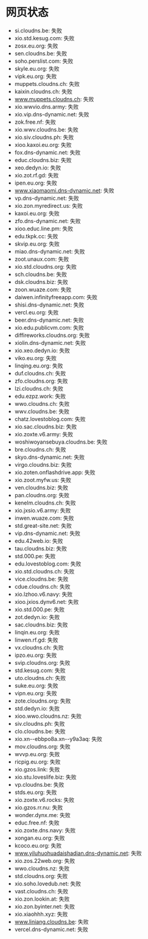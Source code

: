 # 网页状态
- si.cloudns.be: 失败
- xio.std.kesug.com: 失败
- zosx.eu.org: 失败
- sen.cloudns.be: 失败
- soho.perslist.com: 失败
- skyle.eu.org: 失败
- vipk.eu.org: 失败
- muppets.cloudns.ch: 失败
- kaixin.cloudns.ch: 失败
- www.muppets.cloudns.ch: 失败
- xio.wwvio.dns.army: 失败
- xio.vip.dns-dynamic.net: 失败
- zok.free.nf: 失败
- xio.wwv.cloudns.be: 失败
- xio.siv.cloudns.ph: 失败
- xioo.kaxoi.eu.org: 失败
- fox.dns-dynamic.net: 失败
- educ.cloudns.biz: 失败
- xeo.dedyn.io: 失败
- xio.zot.rf.gd: 失败
- ipen.eu.org: 失败
- www.xiaomaomi.dns-dynamic.net: 失败
- vp.dns-dynamic.net: 失败
- xio.zon.myredirect.us: 失败
- kaxoi.eu.org: 失败
- zfo.dns-dynamic.net: 失败
- xioo.educ.line.pm: 失败
- edu.tkpk.cc: 失败
- skvip.eu.org: 失败
- miao.dns-dynamic.net: 失败
- zoot.unaux.com: 失败
- xio.std.cloudns.org: 失败
- sch.cloudns.be: 失败
- dsk.cloudns.biz: 失败
- zoon.wuaze.com: 失败
- daiwen.infinityfreeapp.com: 失败
- shisi.dns-dynamic.net: 失败
- vercl.eu.org: 失败
- beer.dns-dynamic.net: 失败
- xio.edu.publicvm.com: 失败
- diffireworks.cloudns.org: 失败
- xiolin.dns-dynamic.net: 失败
- xio.xeo.dedyn.io: 失败
- viko.eu.org: 失败
- linqing.eu.org: 失败
- duf.cloudns.ch: 失败
- zfo.cloudns.org: 失败
- lzi.cloudns.ch: 失败
- edu.ezpz.work: 失败
- wwo.cloudns.ch: 失败
- wwv.cloudns.be: 失败
- chatz.lovestoblog.com: 失败
- xio.sac.cloudns.biz: 失败
- xio.zoxte.v6.army: 失败
- woshiwoyansebuya.cloudns.be: 失败
- bre.cloudns.ch: 失败
- skyo.dns-dynamic.net: 失败
- virgo.cloudns.biz: 失败
- xio.zoten.onflashdrive.app: 失败
- xio.zoot.myfw.us: 失败
- ven.cloudns.biz: 失败
- pan.cloudns.org: 失败
- kenelm.cloudns.ch: 失败
- xio.jxsio.v6.army: 失败
- inwen.wuaze.com: 失败
- std.great-site.net: 失败
- vip.dns-dynamic.net: 失败
- edu.42web.io: 失败
- tau.cloudns.biz: 失败
- std.000.pe: 失败
- edu.lovestoblog.com: 失败
- xio.std.cloudns.ch: 失败
- vice.cloudns.be: 失败
- cdue.cloudns.ch: 失败
- xio.lzhoo.v6.navy: 失败
- xioo.jxios.dynv6.net: 失败
- xio.std.000.pe: 失败
- zot.dedyn.io: 失败
- sac.cloudns.biz: 失败
- linqin.eu.org: 失败
- linwen.rf.gd: 失败
- vx.cloudns.ch: 失败
- ipzo.eu.org: 失败
- svip.cloudns.org: 失败
- std.kesug.com: 失败
- uto.cloudns.ch: 失败
- suke.eu.org: 失败
- vipn.eu.org: 失败
- zote.cloudns.org: 失败
- std.dedyn.io: 失败
- xioo.wwo.cloudns.nz: 失败
- siv.cloudns.ph: 失败
- clo.cloudns.be: 失败
- xio.xn--ebbpo8a.xn--y9a3aq: 失败
- mov.cloudns.org: 失败
- wvvp.eu.org: 失败
- ricpig.eu.org: 失败
- xio.gzos.link: 失败
- xio.stu.loveslife.biz: 失败
- vp.cloudns.be: 失败
- stds.eu.org: 失败
- xio.zoxte.v6.rocks: 失败
- xio.gzos.rr.nu: 失败
- wonder.dynx.me: 失败
- educ.free.nf: 失败
- xio.zoxte.dns.navy: 失败
- xongan.eu.org: 失败
- kcoco.eu.org: 失败
- www.yiluhuohuadaishadian.dns-dynamic.net: 失败
- xio.zos.22web.org: 失败
- wwo.cloudns.nz: 失败
- std.cloudns.org: 失败
- xio.soho.lovedub.net: 失败
- vast.cloudns.ch: 失败
- xio.zon.lookin.at: 失败
- xio.zon.byinter.net: 失败
- xio.xiaohhh.xyz: 失败
- www.liniang.cloudns.be: 失败
- vercel.dns-dynamic.net: 失败
